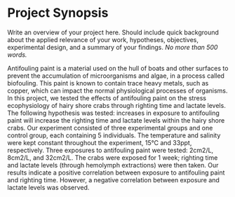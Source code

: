 # Project Synopsis

Write an overview of your project here. Should include quick background about the applied relevance of your work, hypotheses, objectives, experimental design, and a summary of your findings. *No more than 500 words.*

 Antifouling paint is a material used on the hull of boats and other surfaces to prevent the accumulation of microorganisms and algae, in a process called biofouling. This paint is known to contain trace heavy metals, such as copper, which can impact the normal physiological processes of organisms. In this project, we tested the effects of antifouling paint on the stress ecophysiology of hairy shore crabs through righting time and lactate levels. The following hypothesis was tested: increases in exposure to antifouling paint will increase the righting time and lactate levels within the hairy shore crabs. Our experiment consisted of three experimental groups and one control group, each containing 5 individuals. The temperature and salinity were kept constant throughout the experiment, 15℃ and 33ppt, respectively. Three exposures to antifouling paint were tested: 2cm2/L, 8cm2/L, and 32cm2/L. The crabs were exposed for 1 week; righting time and lactate levels (through hemolymph extractions) were then taken. Our results indicate a positive correlation between exposure to antifouling paint and righting time. However, a negative correlation between exposure and lactate levels was observed. 
